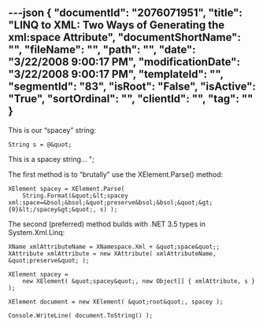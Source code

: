 ---json
{
  "documentId": "2076071951",
  "title": "LINQ to XML: Two Ways of Generating the xml:space Attribute",
  "documentShortName": "",
  "fileName": "",
  "path": "",
  "date": "3/22/2008 9:00:17 PM",
  "modificationDate": "3/22/2008 9:00:17 PM",
  "templateId": "",
  "segmentId": "83",
  "isRoot": "False",
  "isActive": "True",
  "sortOrdinal": "",
  "clientId": "",
  "tag": ""
}
---

This is our “spacey” string:

    String s = @&quot;
This
    is
        a
            spacey
                string...
&quot;;

The first method is to “brutally” use the XElement.Parse() method:

    XElement spacey = XElement.Parse(
        String.Format(&quot;&lt;spacey xml:space=&bsol;&bsol;&quot;preserve&bsol;&bsol;&quot;&gt;{0}&lt;/spacey&gt;&quot;, s) );

The second (preferred) method builds with .NET 3.5 types in System.Xml.Linq:

    XName xmlAttributeName = XNamespace.Xml + &quot;space&quot;;
    XAttribute xmlAttribute = new XAttribute( xmlAttributeName, &quot;preserve&quot; );

    XElement spacey =
        new XElement( &quot;spacey&quot;, new Object[] { xmlAttribute, s } );

    XElement document = new XElement( &quot;root&quot;, spacey );

    Console.WriteLine( document.ToString() );
